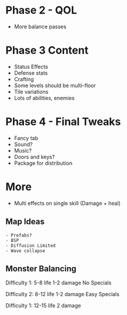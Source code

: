 # Phase 2 - QOL
- More balance passes

# Phase 3 Content
- Status Effects
- Defense stats
- Crafting
- Some levels should be multi-floor
- Tile variations
- Lots of abilities, enemies

# Phase 4 - Final Tweaks
- Fancy tab
- Sound?
- Music?
- Doors and keys?
- Package for distribution

# More
- Multi effects on single skill (Damage + heal)

## Map Ideas
    - Prefabs?
    - BSP
    - Diffusion Limited
    - Wave collapse


## Monster Balancing

Difficulty 1:
5-8 life
1-2 damage
No Specials

Difficulty 2:
8-12 life
1-2 damage
Easy Specials

Difficulty 1:
12-15 life
2 damage

